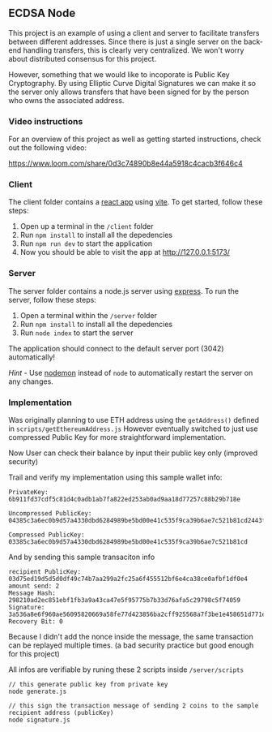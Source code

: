 ## ECDSA Node

This project is an example of using a client and server to facilitate transfers between different addresses. Since there is just a single server on the back-end handling transfers, this is clearly very centralized. We won't worry about distributed consensus for this project.

However, something that we would like to incoporate is Public Key Cryptography. By using Elliptic Curve Digital Signatures we can make it so the server only allows transfers that have been signed for by the person who owns the associated address.

### Video instructions
For an overview of this project as well as getting started instructions, check out the following video:

https://www.loom.com/share/0d3c74890b8e44a5918c4cacb3f646c4
 
### Client

The client folder contains a [react app](https://reactjs.org/) using [vite](https://vitejs.dev/). To get started, follow these steps:

1. Open up a terminal in the `/client` folder
2. Run `npm install` to install all the depedencies
3. Run `npm run dev` to start the application 
4. Now you should be able to visit the app at http://127.0.0.1:5173/

### Server

The server folder contains a node.js server using [express](https://expressjs.com/). To run the server, follow these steps:

1. Open a terminal within the `/server` folder 
2. Run `npm install` to install all the depedencies 
3. Run `node index` to start the server 

The application should connect to the default server port (3042) automatically! 

_Hint_ - Use [nodemon](https://www.npmjs.com/package/nodemon) instead of `node` to automatically restart the server on any changes.


### Implementation
Was originally planning to use ETH address using the `getAddress()` defined in `scripts/getEthereumAddress.js` 
However eventually switched to just use compressed Public Key for more straightforward implementation.

Now User can check their balance by input their public key only (improved security)

Trail and verify my implementation using this sample wallet info:

```
PrivateKey: 6b911fd37cdf5c81d4c0adb1ab7fa822ed253ab0ad9aa18d77257c88b29b718e

Uncompressed PublicKey: 04385c3a6ec0b9d57a4330dbd6284989be5bd00e41c535f9ca39b6ae7c521b81cd2443fef29e7f34aa8c8002eceaff422cd1f622bb4830714110e736044d8f084f

Compressed PublicKey: 03385c3a6ec0b9d57a4330dbd6284989be5bd00e41c535f9ca39b6ae7c521b81cd
```

And by sending this sample transaciton info

```
recipient PublicKey: 03d75ed19d5d5d0df49c74b7aa299a2fc25a6f455512bf6e4ca38ce0afbf1df0e4
amount send: 2
Message Hash: 298210ad2ec851ebf1fb3a9a43ca47e5f95775b7b33d76afa5c29798c5f74059
Signature: 3a536a8e6f960ae56095820669a58fe77d423856ba2cff925568a7f3be1e458651d771e4fd8e6cf9885fae5fd5b178b999912df2d65c90f640be2e0a55a54d46
Recovery Bit: 0
```

Because I didn't add the nonce inside the message, the same transaction can be replayed multiple times. (a bad security practice but good enough for this project)

All infos are verifiable by runing these 2 scripts inside `/server/scripts`
```
// this generate public key from private key
node generate.js 

// this sign the transaction message of sending 2 coins to the sample recipient address (publicKey)
node signature.js
```